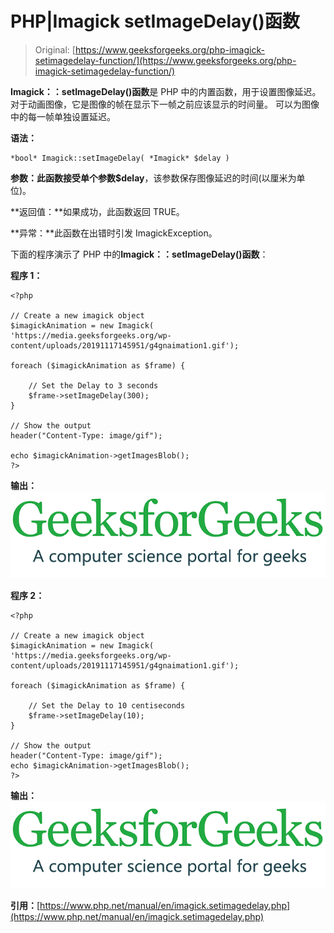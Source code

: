 # PHP|Imagick setImageDelay()函数

> Original: [https://www.geeksforgeeks.org/php-imagick-setimagedelay-function/](https://www.geeksforgeeks.org/php-imagick-setimagedelay-function/)

**Imagick：：setImageDelay()函数**是 PHP 中的内置函数，用于设置图像延迟。 对于动画图像，它是图像的帧在显示下一帧之前应该显示的时间量。 可以为图像中的每一帧单独设置延迟。

**语法：**

```
*bool* Imagick::setImageDelay( *Imagick* $delay )
```

**参数：**此函数接受单个参数**$delay**，该参数保存图像延迟的时间(以厘米为单位)。

**返回值：**如果成功，此函数返回 TRUE。

**异常：**此函数在出错时引发 ImagickException。

下面的程序演示了 PHP 中的**Imagick：：setImageDelay()函数**：

**程序 1：**

```
<?php

// Create a new imagick object
$imagickAnimation = new Imagick(
'https://media.geeksforgeeks.org/wp-content/uploads/20191117145951/g4gnaimation1.gif');

foreach ($imagickAnimation as $frame) {

    // Set the Delay to 3 seconds
    $frame->setImageDelay(300);
}

// Show the output
header("Content-Type: image/gif");

echo $imagickAnimation->getImagesBlob();
?>
```

**输出：**
![](img/c50115b9266c5406b8bb5b5799ea2fd7.png)

**程序 2：**

```
<?php

// Create a new imagick object
$imagickAnimation = new Imagick(
'https://media.geeksforgeeks.org/wp-content/uploads/20191117145951/g4gnaimation1.gif');

foreach ($imagickAnimation as $frame) {

    // Set the Delay to 10 centiseconds
    $frame->setImageDelay(10);
}

// Show the output
header("Content-Type: image/gif");
echo $imagickAnimation->getImagesBlob();
?>
```

**输出：**
![](img/6d328ebf357b496869a89c7b81e916e4.png)

**引用：**[https://www.php.net/manual/en/imagick.setimagedelay.php](https://www.php.net/manual/en/imagick.setimagedelay.php)